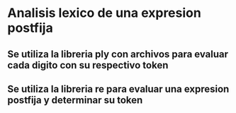 # Analisis lexico de una expresion postfija

## Se utiliza la libreria ply con archivos para evaluar cada digito con su respectivo token

## Se utiliza la libreria re para evaluar una expresion postfija y determinar su token
